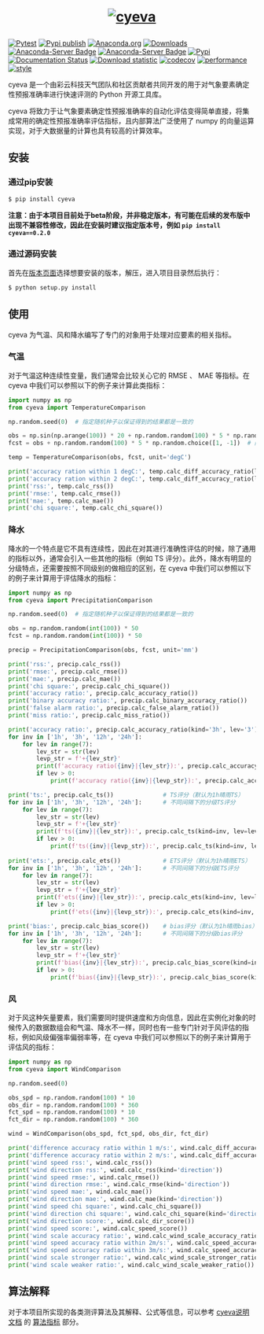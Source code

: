 <h1 align="center" style="margin:1em;">
  <a href="./docs/source/_static/logo.png">
    <img src="./docs/source/_static/logo.png"
         alt="cyeva"></a>
</h1>

[![Pytest](https://github.com/caiyunapp/cyeva/actions/workflows/pytest.yml/badge.svg)](https://github.com/caiyunapp/cyeva/actions/workflows/pytest.yml)
[![Pypi publish](https://github.com/caiyunapp/cyeva/actions/workflows/pypi-publish.yml/badge.svg)](https://github.com/caiyunapp/cyeva/actions/workflows/pypi-publish.yml)
[![Anaconda.org](https://anaconda.org/conda-forge/cyeva/badges/version.svg)](https://anaconda.org/conda-forge/cyeva)
[![Downloads](https://anaconda.org/conda-forge/cyeva/badges/downloads.svg)](https://anaconda.org/conda-forge/cyeva)
[![Anaconda-Server Badge](https://anaconda.org/conda-forge/cyeva/badges/platforms.svg)](https://anaconda.org/conda-forge/cyeva)
[![Anaconda-Server Badge](https://anaconda.org/conda-forge/cyeva/badges/latest_release_date.svg)](https://anaconda.org/conda-forge/cyeva)
[![Pypi](https://badge.fury.io/py/cyeva.svg)](https://badge.fury.io/py/cyeva)
[![Documentation Status](https://readthedocs.org/projects/cyeva/badge/?version=latest)](https://cyeva.readthedocs.io/zh_CN/latest/?badge=latest)
[![Download statistic](https://pepy.tech/badge/cyeva)](https://pepy.tech/project/cyeva)
[![codecov](https://codecov.io/gh/caiyunapp/cyeva/branch/main/graph/badge.svg?token=344FXDKAYD)](https://codecov.io/gh/caiyunapp/cyeva)
[![performance](https://img.shields.io/badge/performance-benchmark-yellow)](https://caiyunapp.github.io/cyeva/performance/)
[![style](https://img.shields.io/badge/code%20style-black-000000.svg)](https://github.com/psf/black)


cyeva 是一个由彩云科技天气团队和社区贡献者共同开发的用于对气象要素确定性预报准确率进行快速评测的 Python 开源工具库。

cyeva 将致力于让气象要素确定性预报准确率的自动化评估变得简单直接，将集成常用的确定性预报准确率评估指标，且内部算法广泛使用了 numpy 的向量运算实现，对于大数据量的计算也具有较高的计算效率。

## 安装

### 通过pip安装

```bash
$ pip install cyeva
```

**注意：由于本项目目前处于beta阶段，并非稳定版本，有可能在后续的发布版中出现不兼容性修改，因此在安装时建议指定版本号，例如 `pip install cyeva==0.2.0`**

### 通过源码安装

首先在[版本页面](https://github.com/caiyunapp/cyeva/releases)选择想要安装的版本，解压，进入项目目录然后执行：

```bash
$ python setup.py install
```

## 使用

cyeva 为气温、风和降水编写了专门的对象用于处理对应要素的相关指标。   

### 气温

对于气温这种连续性变量，我们通常会比较关心它的 RMSE 、 MAE 等指标。在 cyeva 中我们可以参照以下的例子来计算此类指标：

```python
import numpy as np
from cyeva import TemperatureComparison

np.random.seed(0)  # 指定随机种子以保证得到的结果都是一致的

obs = np.sin(np.arange(100)) * 20 + np.random.random(100) * 5 * np.random.choice([1, -1])  # sin数组叠加随机数组模拟真实气温
fcst = obs + np.random.random(100) * 5 * np.random.choice([1, -1])  # 限制预报在观测的正负5°C以内，这样的样例出来的效果更好一些

temp = TemperatureComparison(obs, fcst, unit='degC')

print('accuracy ration within 1 degC:', temp.calc_diff_accuracy_ratio(limit=1))       # 1度准确率（偏差在1°C以内）
print('accuracy ration within 2 degC:', temp.calc_diff_accuracy_ratio(limit=2))       # 2度准确率（偏差在2°C以内）
print('rss:', temp.calc_rss())                                                        # 剩余平方和
print('rmse:', temp.calc_rmse())                                                       # 均方根误差
print('mae:', temp.calc_mae())                                                         # 平均绝对误差
print('chi square:', temp.calc_chi_square())                                           # 卡方(χ2)
```

### 降水

降水的一个特点是它不具有连续性，因此在对其进行准确性评估的时候，除了通用的指标以外，通常会引入一些其他的指标（例如 TS 评分）。此外，降水有明显的分级特点，还需要按照不同级别的做相应的区别，在 cyeva 中我们可以参照以下的例子来计算用于评估降水的指标：

```python
import numpy as np
from cyeva import PrecipitationComparison

np.random.seed(0)  # 指定随机种子以保证得到的结果都是一致的

obs = np.random.random(int(100)) * 50
fcst = np.random.random(int(100)) * 50

precip = PrecipitationComparison(obs, fcst, unit='mm')

print('rss:', precip.calc_rss())                                        # 剩余平方和
print('rmse:', precip.calc_rmse())                                      # 均方根误差
print('mae:', precip.calc_mae())                                        # 平均绝对误差
print('chi square:', precip.calc_chi_square())                          # 卡方(χ2)
print('accuracy ratio:', precip.calc_accuracy_ratio())                  # 准确率(0级)
print('binary accuracy ratio:', precip.calc_binary_accuracy_ratio())    # 准确率(二分/晴雨)
print('false alarm ratio:', precip.calc_false_alarm_ratio())            # 空报率
print('miss ratio:', precip.calc_miss_ratio())                          # 漏报率

print('accuracy ratio:', precip.calc_accuracy_ratio(kind='3h', lev='3'))         # 准确率(3小时间隔3级/大雨)
for inv in ['1h', '3h', '12h', '24h']:                                           # 不同间隔下的准确率
    for lev in range(7):
        lev_str = str(lev)
        levp_str = f'+{lev_str}'
        print(f'accuracy ratio({inv}|{lev_str}):', precip.calc_accuracy_ratio(kind=inv, lev=lev_str))
        if lev > 0:
            print(f'accuracy ratio({inv}|{levp_str}):', precip.calc_accuracy_ratio(kind=inv, lev=levp_str))

print('ts:', precip.calc_ts())              # TS评分（默认为1h晴雨TS）
for inv in ['1h', '3h', '12h', '24h']:      # 不同间隔下的分级TS评分
    for lev in range(7):
        lev_str = str(lev)
        levp_str = f'+{lev_str}'
        print(f'ts({inv}|{lev_str}):', precip.calc_ts(kind=inv, lev=lev_str))
        if lev > 0:
            print(f'ts({inv}|{levp_str}):', precip.calc_ts(kind=inv, lev=levp_str))
    
print('ets:', precip.calc_ets())            # ETS评分（默认为1h晴雨ETS）
for inv in ['1h', '3h', '12h', '24h']:      # 不同间隔下的分级ETS评分
    for lev in range(7):
        lev_str = str(lev)
        levp_str = f'+{lev_str}'
        print(f'ets({inv}|{lev_str}):', precip.calc_ets(kind=inv, lev=lev_str))
        if lev > 0:
            print(f'ets({inv}|{levp_str}):', precip.calc_ets(kind=inv, lev=levp_str))

print('bias:', precip.calc_bias_score())    # bias评分（默认为1h晴雨bias）
for inv in ['1h', '3h', '12h', '24h']:      # 不同间隔下的分级bias评分
    for lev in range(7):
        lev_str = str(lev)
        levp_str = f'+{lev_str}'
        print(f'bias({inv}|{lev_str}):', precip.calc_bias_score(kind=inv, lev=lev_str))
        if lev > 0:
            print(f'bias({inv}|{levp_str}):', precip.calc_bias_score(kind=inv, lev=levp_str))
```


### 风

对于风这种矢量要素，我们需要同时提供速度和方向信息，因此在实例化对象的时候传入的数据数组会和气温、降水不一样，同时也有一些专门针对于风评估的指标，例如风级偏强率偏弱率等，在 cyeva 中我们可以参照以下的例子来计算用于评估风的指标：

```python
import numpy as np
from cyeva import WindComparison

np.random.seed(0)

obs_spd = np.random.random(100) * 10
obs_dir = np.random.random(100) * 360
fct_spd = np.random.random(100) * 10
fct_dir = np.random.random(100) * 360

wind = WindComparison(obs_spd, fct_spd, obs_dir, fct_dir)

print('difference accuracy ratio within 1 m/s:', wind.calc_diff_accuracy_ratio(limit=1))       # 1m/s准确率（风速偏差在1m/s以内）
print('difference accuracy ratio within 2 m/s:', wind.calc_diff_accuracy_ratio(limit=2))       # 2m/s准确率（风速偏差在2m/s以内）
print('wind speed rss:', wind.calc_rss())                                                      # 剩余平方和（默认风速）
print('wind direction rss:', wind.calc_rss(kind='direction'))                                  # 剩余平方和（指定风向）
print('wind speed rmse:', wind.calc_rmse())                                                    # 均方根误差（默认风速）
print('wind direction rmse:', wind.calc_rmse(kind='direction'))                                # 均方根误差（指定风向）
print('wind speed mae:', wind.calc_mae())                                                      # 平均绝对误差（默认风速）
print('wind direction mae:', wind.calc_mae(kind='direction'))                                  # 平均绝对误差（指定风向）
print('wind speed chi square:', wind.calc_chi_square())                                        # 卡方(χ2)
print('wind direction chi square:', wind.calc_chi_square(kind='direction'))                    # 卡方(χ2)（指定风向）
print('wind direction score:', wind.calc_dir_score())                                          # 风向评分
print('wind speed score:', wind.calc_speed_score())                                            # 风速评分
print('wind scale accuracy ratio:', wind.calc_wind_scale_accuracy_ratio())                     # 风级准确率
print('wind speed accuracy ratio within 2m/s:', wind.calc_speed_accuracy_ratio())              # 风速准确率(默认2m/s偏差以内)
print('wind speed accuracy radio within 3m/s:', wind.calc_speed_accuracy_ratio(limit=3))       # 风速准确率(指定3m/s偏差以内)
print('wind scale stronger ratio:', wind.calc_wind_scale_stronger_ratio())                     # 风级偏强率
print('wind scale weaker ratio:', wind.calc_wind_scale_weaker_ratio())                         # 风级偏弱率
```

## 算法解释

对于本项目所实现的各类测评算法及其解释、公式等信息，可以参考 [cyeva说明文档](https://cyeva.readthedocs.io/zh_CN/latest/index.html) 的 [算法指标](https://cyeva.readthedocs.io/zh_CN/latest/content/indicator.html) 部分。